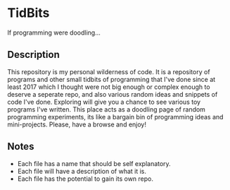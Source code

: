 # TidBits

If programming were doodling...

## Description

This repository is my personal wilderness of code. It is a repository of programs and other small tidbits of programming that I've done since at least 2017 which I thought were not big enough or complex enough to deserve a seperate repo, and also various random ideas and snippets of code I've done. Exploring will give you a chance to see various toy programs I've written. This place acts as a doodling page of random programming experiments, its like a bargain bin of programming ideas and mini-projects.
Please, have a browse and enjoy!

## Notes

* Each file has a name that should be self explanatory.
* Each file will have a description of what it is.
* Each file has the potential to gain its own repo.
